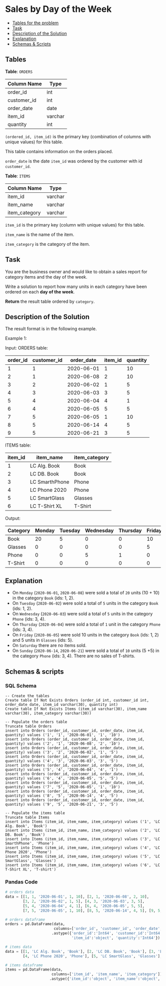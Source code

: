 # Sales by Day of the Week

- [Tables for the problem](#tables)
- [Task](#task)
- [Description of the Solution](#description-of-the-solution)
- [Explanation](#explanation)
- [Schemas & Scripts](#schemas--scripts)

## Tables 

**Table**: `ORDERS`

| Column Name | Type    |
|-------------|---------|
| order_id    | int     |
| customer_id | int     |
| order_date  | date    | 
| item_id     | varchar |
| quantity    | int     |

`(ordered_id, item_id)` is the primary key (combination of columns with unique values) for this table.

This table contains information on the orders placed.

`order_date` is the date `item_id` was ordered by the customer with id `customer_id`.

**Table**: `ITEMS`

| Column Name   | Type    |
|---------------|---------|
| item_id       | varchar |
| item_name     | varchar |
| item_category | varchar |

`item_id` is the primary key (column with unique values) for this table.

`item_name` is the name of the item.

`item_category` is the category of the item.

## Task

You are the business owner and would like to obtain a sales report for category items and the day of the week.

Write a solution to report how many units in each category have been ordered on each **day of the week**.

**Return** the result table ordered by `category`.

## Description of the Solution ##

The result format is in the following example.

Example 1:

Input: 
ORDERS table:

| order_id | customer_id | order_date | item_id | quantity |
|----------|-------------|------------|---------|----------|
| 1        | 1           | 2020-06-01 | 1       | 10       |
| 2        | 1           | 2020-06-08 | 2       | 10       |
| 3        | 2           | 2020-06-02 | 1       | 5        |
| 4        | 3           | 2020-06-03 | 3       | 5        |
| 5        | 4           | 2020-06-04 | 4       | 1        |
| 6        | 4           | 2020-06-05 | 5       | 5        |
| 7        | 5           | 2020-06-05 | 1       | 10       |
| 8        | 5           | 2020-06-14 | 4       | 5        |
| 9        | 5           | 2020-06-21 | 3       | 5        |

ITEMS table:

| item_id | item_name      | item_category |
|---------|----------------|---------------|
| 1       | LC Alg. Book   | Book          |
| 2       | LC DB. Book    | Book          |
| 3       | LC SmarthPhone | Phone         |
| 4       | LC Phone 2020  | Phone         |
| 5       | LC SmartGlass  | Glasses       |
| 6       | LC T-Shirt XL  | T-Shirt       |

Output: 

| Category | Monday | Tuesday | Wednesday | Thursday | Friday | Saturday | Sunday |
|----------|--------|---------|-----------|----------|--------|----------|--------|
| Book     | 20     | 5       | 0         | 0        | 10     | 0        | 0      |
| Glasses  | 0      | 0       | 0         | 0        | 5      | 0        | 0      |
| Phone    | 0      | 0       | 5         | 1        | 0      | 0        | 10     |
| T-Shirt  | 0      | 0       | 0         | 0        | 0      | 0        | 0      |

## Explanation ##

- On `Monday` (`2020-06-01`, `2020-06-08`) were sold a total of `20` units (10 + 10) in the category `Book` (ids: 1, 2).
- On `Tuesday` (`2020-06-02`) were sold a total of `5` units in the category `Book` (ids: 1, 2).
- On `Wednesday` (`2020-06-03`) were sold a total of `5` units in the category `Phone` (ids: 3, 4).
- On `Thursday` (`2020-06-04`) were sold a total of `1` unit in the category `Phone` (ids: 3, 4).
- On `Friday` (`2020-06-05`) were sold 10 units in the category `Book` (ids: 1, 2) and 5 units in `Glasses` (ids: 5).
- On `Saturday` there are no items sold.
- On `Sunday` (`2020-06-14`, `2020-06-21`) were sold a total of `10` units (5 +5) in the category `Phone` (ids: 3, 4).
There are no sales of T-shirts.

## Schemas & scripts

### SQL Schema

```genericsql
-- Create the tables
Create table If Not Exists Orders (order_id int, customer_id int, order_date date, item_id varchar(30), quantity int)
Create table If Not Exists Items (item_id varchar(30), item_name varchar(30), item_category varchar(30))

-- Populate the orders table    
Truncate table Orders
insert into Orders (order_id, customer_id, order_date, item_id, quantity) values ('1', '1', '2020-06-01', '1', '10')
insert into Orders (order_id, customer_id, order_date, item_id, quantity) values ('2', '1', '2020-06-08', '2', '10')
insert into Orders (order_id, customer_id, order_date, item_id, quantity) values ('3', '2', '2020-06-02', '1', '5')
insert into Orders (order_id, customer_id, order_date, item_id, quantity) values ('4', '3', '2020-06-03', '3', '5')
insert into Orders (order_id, customer_id, order_date, item_id, quantity) values ('5', '4', '2020-06-04', '4', '1')
insert into Orders (order_id, customer_id, order_date, item_id, quantity) values ('6', '4', '2020-06-05', '5', '5')
insert into Orders (order_id, customer_id, order_date, item_id, quantity) values ('7', '5', '2020-06-05', '1', '10')
insert into Orders (order_id, customer_id, order_date, item_id, quantity) values ('8', '5', '2020-06-14', '4', '5')
insert into Orders (order_id, customer_id, order_date, item_id, quantity) values ('9', '5', '2020-06-21', '3', '5')

-- Populate the items table    
Truncate table Items
insert into Items (item_id, item_name, item_category) values ('1', 'LC Alg. Book', 'Book')
insert into Items (item_id, item_name, item_category) values ('2', 'LC DB. Book', 'Book')
insert into Items (item_id, item_name, item_category) values ('3', 'LC SmarthPhone', 'Phone')
insert into Items (item_id, item_name, item_category) values ('4', 'LC Phone 2020', 'Phone')
insert into Items (item_id, item_name, item_category) values ('5', 'LC SmartGlass', 'Glasses')
insert into Items (item_id, item_name, item_category) values ('6', 'LC T-Shirt XL', 'T-shirt')
```

### Pandas Code

```python
# orders data
data = [[1, 1, '2020-06-01', 1, 10], [2, 1, '2020-06-08', 2, 10], 
        [3, 2, '2020-06-02', 1, 5], [4, 3, '2020-06-03', 3, 5], 
        [5, 4, '2020-06-04', 4, 1], [6, 4, '2020-06-05', 5, 5],
        [7, 5, '2020-06-05', 1, 10], [8, 5, '2020-06-14', 4, 5], [9, 5, '2020-06-21', 3, 5]]

# orders dataframe
orders = pd.DataFrame(data, 
                      columns=['order_id', 'customer_id', 'order_date', 'item_id', 'quantity']) \
                     .astype({'order_id':'Int64', 'customer_id':'Int64', 'order_date':'datetime64[ns]', 
                              'item_id':'object', 'quantity':'Int64'})

# items data
data = [[1, 'LC Alg. Book', 'Book'], [2, 'LC DB. Book', 'Book'], [3, 'LC SmarthPhone', 'Phone'], 
        [4, 'LC Phone 2020', 'Phone'], [5, 'LC SmartGlass', 'Glasses'], [6, 'LC T-Shirt XL', 'T-shirt']]

# items dataframe
items = pd.DataFrame(data, 
                     columns=['item_id', 'item_name', 'item_category']) \
                    .astype({'item_id':'object', 'item_name':'object', 'item_category':'object'})
```